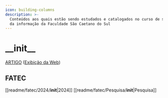 ```yaml
---
icon: building-columns
description: >-
  Conteúdos aos quais estão sendo estudados e catalogados no curso de segurança
  da informação da Faculdade São Caetano do Sul
---
```


# \_\_init\_\_

[ARTIGO](onenote:https://d.docs.live.net/0b87c411c59fbf3a/Documentos/CYBER/ARTIGO.one#section-id={DFC8E69A-30E4-4BCB-AAC8-E7A49A2C69A6}\&end)  ([Exibição da Web](https://onedrive.live.com/view.aspx?resid=B87C411C59FBF3A%21158596\&id=documents\&wd=target%28ARTIGO.one%7CDFC8E69A-30E4-4BCB-AAC8-E7A49A2C69A6%2F%29))

## FATEC

\[\[readme/fatec/2024/**init**|2024]] \[\[readme/fatec/Pesquisa/**init**|Pesquisa]]
